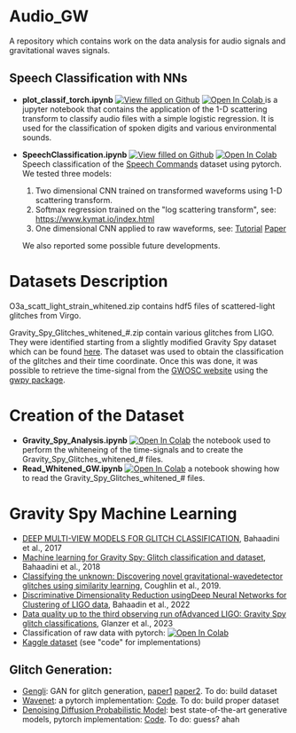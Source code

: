 # Audio_GW
A repository which contains work on the data analysis for audio signals and gravitational waves signals.

## Speech Classification with NNs

* **plot_classif_torch.ipynb** [![View filled on Github](https://img.shields.io/static/v1.svg?logo=github&label=Repo&message=View%20On%20Github&color=lightgrey)](https://github.com/FrancescoSarandrea/Audio_GW/blob/8066f59117a5ab88dc76042f955d3e71f94ce054/plot_classif_torch.ipynb) <a target="_blank" href="https://colab.research.google.com/github/FrancescoSarandrea/Audio_GW/blob/8066f59117a5ab88dc76042f955d3e71f94ce054/plot_classif_torch.ipynb">
  <img src="https://colab.research.google.com/assets/colab-badge.svg" alt="Open In Colab"/>
</a> is a jupyter notebook that contains the application of the 1-D scattering transform to classify audio files with a simple logistic regression. It is used for the classification of spoken digits and various environmental sounds. 

* **SpeechClassification.ipynb** [![View filled on Github](https://img.shields.io/static/v1.svg?logo=github&label=Repo&message=View%20On%20Github&color=lightgrey)]( https://github.com/FrancescoSarandrea/Audio_GW/blob/10332e9399d1584cfeface7ccba9dac41cd6ad72/SpeechClassification.ipynb) <a target="_blank" href="https://colab.research.google.com/github/FrancescoSarandrea/Audio_GW/blob/10332e9399d1584cfeface7ccba9dac41cd6ad72/SpeechClassification.ipynb">
  <img src="https://colab.research.google.com/assets/colab-badge.svg" alt="Open In Colab"/>
</a> Speech classification of the [Speech Commands](https://arxiv.org/abs/1804.03209) dataset using pytorch. We tested three models:
  1. Two dimensional CNN trained on transformed waveforms using 1-D scattering transform.
  2. Softmax regression trained on the "log scattering transform", see: https://www.kymat.io/index.html
  3. One dimensional CNN applied to raw waveforms, see: [Tutorial](https://pytorch.org/tutorials/intermediate/speech_command_classification_with_torchaudio_tutorial.html) [Paper](https://arxiv.org/pdf/1610.00087.pdf)  

    
  We also reported some possible future developments.
 
  
# Datasets Description
O3a_scatt_light_strain_whitened.zip contains hdf5 files of scattered-light glitches from Virgo.

Gravity_Spy_Glitches_whitened_#.zip contain various glitches from LIGO. They were identified starting from a slightly modified Gravity Spy dataset which can be found [here](https://zenodo.org/record/1476551#.ZFIvTbvRZop). The dataset was used to obtain the classification of the glitches and their time coordinate. Once this was done, it was possible to retrieve the time-signal from the [GWOSC website](https://gwosc.org/) using the [gwpy package](https://gwpy.github.io/docs/stable/overview/).   

# Creation of the Dataset
* **Gravity_Spy_Analysis.ipynb** <a target="blank" href="https://colab.research.google.com/drive/1L-2LxuG8wUeiNn7qjP1vC7obRZWeJY3C#scrollTo=DK1cSZ51Zuke"> <img src="https://colab.research.google.com/assets/colab-badge.svg" alt="Open In Colab"/></a>
 the notebook used to perform the whiteneing of the time-signals and to create the Gravity_Spy_Glitches_whitened_# files.
* **Read_Whitened_GW.ipynb** <a target="blank" href="https://colab.research.google.com/drive/1HEvTa0_oq_23qRvcREC9qjBxbqnVxJG1#scrollTo=57UfK5QF0Xm4">  <img src="https://colab.research.google.com/assets/colab-badge.svg" alt="Open In Colab"/></a>
a notebook showing how to read the Gravity_Spy_Glitches_whitened_# files.

# Gravity Spy Machine Learning
* [DEEP MULTI-VIEW MODELS FOR GLITCH CLASSIFICATION](https://arxiv.org/pdf/1705.00034.pdf), Bahaadini et al., 2017
* [Machine learning for Gravity Spy: Glitch classification and dataset](https://www.sciencedirect.com/science/article/pii/S0020025518301634), Bahaadini et al., 2018
* [Classifying the unknown: Discovering novel gravitational-wavedetector glitches using similarity learning](https://journals.aps.org/prd/pdf/10.1103/PhysRevD.99.082002), Coughlin et al., 2019.
*  [Discriminative Dimensionality Reduction usingDeep Neural Networks for Clustering of LIGO data](https://arxiv.org/pdf/2205.13672.pdf), Bahaadin et al., 2022
*  [Data quality up to the third observing run ofAdvanced LIGO: Gravity Spy glitch classifications](https://arxiv.org/pdf/2208.12849.pdf), Glanzer et al., 2023
*  Classification of raw data with pytorch: <a target="_blank" href="https://colab.research.google.com/github/FrancescoSarandrea/Audio_GW/blob/75285c21264473870679c183650ab82fbd9311c8/GS_torchNNr.ipynb"> <img src="https://colab.research.google.com/assets/colab-badge.svg" alt="Open In Colab"/></a>
*  [Kaggle dataset](https://www.kaggle.com/datasets/tentotheminus9/gravity-spy-gravitational-waves) (see "code" for implementations)

## Glitch Generation:

* [Gengli](https://git.ligo.org/melissa.lopez/gengli): GAN for glitch generation, [paper1](https://arxiv.org/pdf/2203.06494.pdf) [paper2](https://arxiv.org/pdf/2205.09204.pdf). To do: build dataset
* [Wavenet](https://arxiv.org/pdf/1609.03499.pdf): a pytorch implementation: [Code](https://github.com/vincentherrmann/pytorch-wavenet). To do: build proper dataset
* [Denoising Diffusion Probabilistic Model](https://arxiv.org/abs/2006.11239): best state-of-the-art generative models, pytorch implementation: [Code](https://github.com/lucidrains/denoising-diffusion-pytorch). To do: guess? ahah

